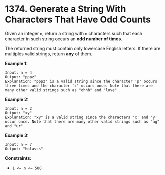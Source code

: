 # 1374. Generate a String With Characters That Have Odd Counts

Given an integer `n`, return a string with `n` characters such that each
character in such string occurs an __odd number of times__.

The returned string must contain only lowercase English letters. If there
are multiples valid strings, return __any__ of them.

__Example 1:__

```
Input: n = 4
Output: "pppz"
Explanation: "pppz" is a valid string since the character 'p' occurs three times and the character 'z' occurs once. Note that there are many other valid strings such as "ohhh" and "love".
```

__Example 2:__

```
Input: n = 2
Output: "xy"
Explanation: "xy" is a valid string since the characters 'x' and 'y' occur once. Note that there are many other valid strings such as "ag" and "ur".
```

__Example 3:__

```
Input: n = 7
Output: "holasss"
```

__Constraints:__

* `1 <= n <= 500`
